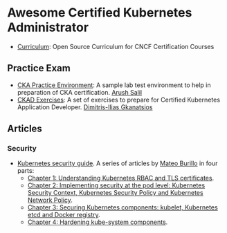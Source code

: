 # Awesome Certified Kubernetes Administrator

- [Curriculum](https://github.com/cncf/curriculum): Open Source Curriculum for CNCF Certification Courses 

## Practice Exam
- [CKA  Practice Environment](https://github.com/arush-sal/cka-practice-environment): A sample lab test environment to help in preparation of CKA certification. [Arush Salil](https://github.com/arush-sal)
- [CKAD Exercises](https://github.com/dgkanatsios/CKAD-exercises): A set of exercises to prepare for Certified Kubernetes Application Developer. [Dimitris-Ilias Gkanatsios](https://github.com/dgkanatsios)

## Articles

### Security

- [Kubernetes security guide](https://sysdig.com/blog/kubernetes-security-guide/). A series of articles by [Mateo Burillo](https://twitter.com/mateobur) in four parts:
  - [Chapter 1: Understanding Kubernetes RBAC and TLS certificates](https://sysdig.com/blog/kubernetes-security-rbac-tls/).
  - [Chapter 2: Implementing security at the pod level: Kubernetes Security Context, Kubernetes Security Policy and Kubernetes Network Policy](https://sysdig.com/blog/kubernetes-security-psp-network-policy/).
  - [Chapter 3: Securing Kubernetes components: kubelet, Kubernetes etcd and Docker registry](https://sysdig.com/blog/kubernetes-security-kubelet-etcd/).
  - [Chapter 4: Hardening kube-system components](https://sysdig.com/blog/kubernetes-security-harden-kube-system/).
